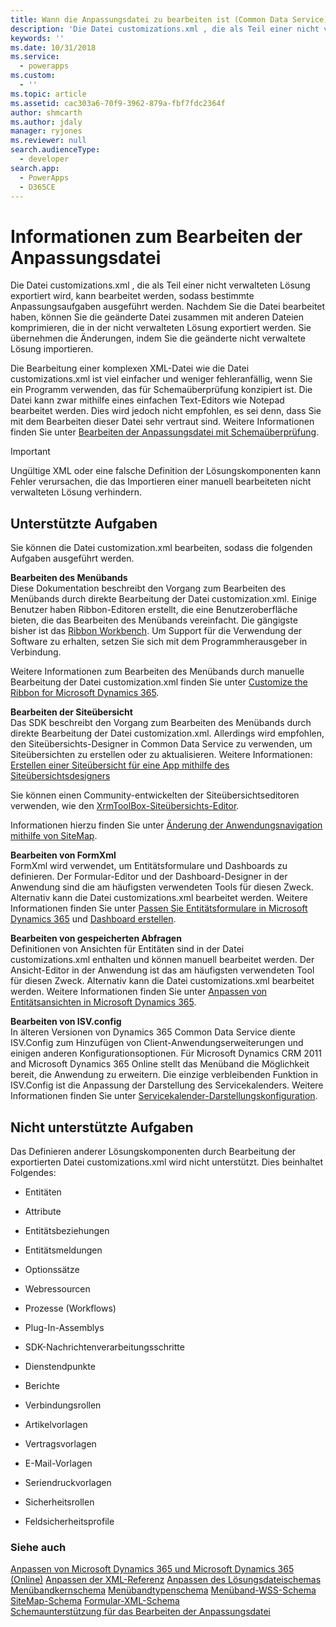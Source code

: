 ```yaml
---
title: Wann die Anpassungsdatei zu bearbeiten ist (Common Data Service) | Microsoft Docs
description: 'Die Datei customizations.xml , die als Teil einer nicht verwalteten Lösung exportiert wird, kann bearbeitet werden, sodass bestimmte Anpassungsaufgaben ausgeführt werden. Nachdem Sie die Datei bearbeitet haben, können Sie die geänderte Datei zusammen mit anderen Dateien komprimieren, die in der nicht verwalteten Lösung exportiert werden. Sie übernehmen die Änderungen, indem Sie die geänderte nicht verwaltete Lösung importieren.'
keywords: ''
ms.date: 10/31/2018
ms.service:
  - powerapps
ms.custom:
  - ''
ms.topic: article
ms.assetid: cac303a6-70f9-3962-879a-fbf7fdc2364f
author: shmcarth
ms.author: jdaly
manager: ryjones
ms.reviewer: null
search.audienceType:
  - developer
search.app:
  - PowerApps
  - D365CE
---
```


# <a name="when-to-edit-the-customizations-file"></a>Informationen zum Bearbeiten der Anpassungsdatei

Die Datei customizations.xml , die als Teil einer nicht verwalteten Lösung exportiert wird, kann bearbeitet werden, sodass bestimmte Anpassungsaufgaben ausgeführt werden. Nachdem Sie die Datei bearbeitet haben, können Sie die geänderte Datei zusammen mit anderen Dateien komprimieren, die in der nicht verwalteten Lösung exportiert werden. Sie übernehmen die Änderungen, indem Sie die geänderte nicht verwaltete Lösung importieren.  
  
 Die Bearbeitung einer komplexen XML-Datei wie die Datei customizations.xml ist viel einfacher und weniger fehleranfällig, wenn Sie ein Programm verwenden, das für Schemaüberprüfung konzipiert ist. Die Datei kann zwar mithilfe eines einfachen Text-Editors wie Notepad bearbeitet werden. Dies wird jedoch nicht empfohlen, es sei denn, dass Sie mit dem Bearbeiten dieser Datei sehr vertraut sind. Weitere Informationen finden Sie unter [Bearbeiten der Anpassungsdatei mit Schemaüberprüfung](../model-driven-apps/edit-customizations-xml-file-schema-validation.md). 
  
> [!IMPORTANT]
>  Ungültige XML oder eine falsche Definition der Lösungskomponenten kann Fehler verursachen, die das Importieren einer manuell bearbeiteten nicht verwalteten Lösung verhindern.  
  
## <a name="supported-tasks"></a>Unterstützte Aufgaben  
 Sie können die Datei customization.xml bearbeiten, sodass die folgenden Aufgaben ausgeführt werden.  
  
 **Bearbeiten des Menübands**  
 Diese Dokumentation beschreibt den Vorgang zum Bearbeiten des Menübands durch direkte Bearbeitung der Datei customization.xml. Einige Benutzer haben Ribbon-Editoren erstellt, die eine Benutzeroberfläche bieten, die das Bearbeiten des Menübands vereinfacht. Die gängigste bisher ist das [Ribbon Workbench](https://www.develop1.net/public/rwb/ribbonworkbench.aspx). Um Support für die Verwendung der Software zu erhalten, setzen Sie sich mit dem Programmherausgeber in Verbindung.  
  
 Weitere Informationen zum Bearbeiten des Menübands durch manuelle Bearbeitung der Datei customization.xml finden Sie unter [Customize the Ribbon for Microsoft Dynamics 365](../model-driven-apps/customize-commands-ribbon.md).  
  
 **Bearbeiten der Siteübersicht**  
 Das SDK beschreibt den Vorgang zum Bearbeiten des Menübands durch direkte Bearbeitung der Datei customization.xml. Allerdings wird empfohlen, den Siteübersichts-Designer in Common Data Service zu verwenden, um Siteübersichten zu erstellen oder zu aktualisieren. Weitere Informationen: [Erstellen einer Siteübersicht für eine App mithilfe des Siteübersichtsdesigners](../../maker/model-driven-apps/create-site-map-app.md)
  
 Sie können einen Community-entwickelten der Siteübersichtseditoren verwenden, wie den [XrmToolBox-Siteübersichts-Editor](https://www.xrmtoolbox.com/plugins/MsCrmTools.SiteMapEditor/).   
  
 Informationen hierzu finden Sie unter [Änderung der Anwendungsnavigation mithilfe von SiteMap](/dynamics365/customer-engagement/developer/customize-dev/change-application-navigation-using-sitemap). 
 
  
 **Bearbeiten von FormXml**  
 FormXml wird verwendet, um Entitätsformulare und Dashboards zu definieren. Der Formular-Editor und der Dashboard-Designer in der Anwendung sind die am häufigsten verwendeten Tools für diesen Zweck. Alternativ kann die Datei customizations.xml bearbeitet werden. Weitere Informationen finden Sie unter [Passen Sie Entitätsformulare in Microsoft Dynamics 365](../model-driven-apps/customize-entity-forms.md) und [Dashboard erstellen](../model-driven-apps/create-dashboard.md).
  
 **Bearbeiten von gespeicherten Abfragen**  
 Definitionen von Ansichten für Entitäten sind in der Datei customizations.xml enthalten und können manuell bearbeitet werden. Der Ansicht-Editor in der Anwendung ist das am häufigsten verwendeten Tool für diesen Zweck. Alternativ kann die Datei customizations.xml bearbeitet werden. Weitere Informationen finden Sie unter [Anpassen von Entitätsansichten in Microsoft Dynamics 365](../model-driven-apps/customize-entity-views.md).
  
 **Bearbeiten von ISV.config**  
 In älteren Versionen von Dynamics 365 Common Data Service diente ISV.Config zum Hinzufügen von Client-Anwendungserweiterungen und einigen anderen Konfigurationsoptionen. Für Microsoft Dynamics CRM 2011 and Microsoft Dynamics 365 Online stellt das Menüband die Möglichkeit bereit, die Anwendung zu erweitern. Die einzige verbleibenden Funktion in ISV.Config ist die Anpassung der Darstellung des Servicekalenders. Weitere Informationen finden Sie unter [Servicekalender-Darstellungskonfiguration](/dynamics365/customer-engagement/developer/customize-dev/service-calendar-appearance-configuration).
  
## <a name="unsupported-tasks"></a>Nicht unterstützte Aufgaben  
 Das Definieren anderer Lösungskomponenten durch Bearbeitung der exportierten Datei customizations.xml wird nicht unterstützt. Dies beinhaltet Folgendes:  
  
-   Entitäten  
  
-   Attribute  
  
-   Entitätsbeziehungen  
  
-   Entitätsmeldungen  
  
-   Optionssätze  
  
-   Webressourcen  
  
-   Prozesse (Workflows)  
  
-   Plug-In-Assemblys  
  
-   SDK-Nachrichtenverarbeitungsschritte  
  
-   Dienstendpunkte  
  
-   Berichte  
  
-   Verbindungsrollen  
  
-   Artikelvorlagen  
  
-   Vertragsvorlagen  
  
-   E-Mail-Vorlagen  
  
-   Seriendruckvorlagen  
  
-   Sicherheitsrollen  
  
-   Feldsicherheitsprofile  
  
### <a name="see-also"></a>Siehe auch  
 [Anpassen von Microsoft Dynamics 365 und Microsoft Dynamics 365 (Online)](/dynamics365/customer-engagement/developer/customize-dev/customize-applications)   <!-- TODO Need to find the topic in powerapps repo-->
 [Anpassen der XML-Referenz](../model-driven-apps/customization-xml-reference.md) [Anpassen des Lösungsdateischemas](customization-solutions-file-schema.md)  
 [Menübandkernschema](../model-driven-apps/ribbon-core-schema.md) [Menübandtypenschema](../model-driven-apps/ribbon-types-schema.md) [Menüband-WSS-Schema](../model-driven-apps/ribbon-wss-schema.md)   
 [SiteMap-Schema](/dynamics365/customer-engagement/developer/customize-dev/sitemap-schema) [Formular-XML-Schema](../model-driven-apps/form-xml-schema.md)   
 [Schemaunterstützung für das Bearbeiten der Anpassungsdatei](../model-driven-apps/edit-customizations-xml-file-schema-validation.md)